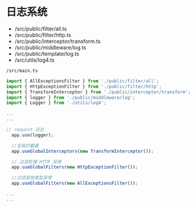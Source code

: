 # 日志系统

- /src/public/filter/all.ts
- /src/public/filter/http.ts
- /src/public/interceptor/transform.ts
- /src/public/middleware/log.ts
- /src/public/template/log.ts
- /src/utils/log4.ts

`/src/main.ts`

``` ts
import { AllExceptionsFilter } from './public/filter/all';
import { HttpExceptionFilter } from './public/filter/http';
import { TransformInterceptor } from './public/interceptor/transform';
import { logger } from './public/middleware/log';
import { Logger } from './utils/log4';

...
...

// request 日志
  app.use(logger);

  //全局拦截器
  app.useGlobalInterceptors(new TransformInterceptor());

  // 过滤处理 HTTP 异常
  app.useGlobalFilters(new HttpExceptionFilter());

  //过滤其他类型异常
  app.useGlobalFilters(new AllExceptionsFilter());

...
...
```
